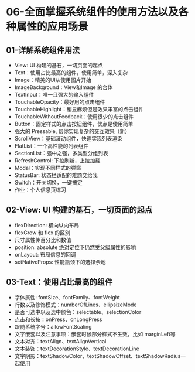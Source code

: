 # 06-全面掌握系统组件的使用方法以及各种属性的应用场景

## 01-详解系统组件用法

* View: UI 构建的基石，一切页面的起点
* Text：使用占比最高的组件，使用简单，深入复杂
* Image：精美的UI从使用图片开始
* ImageBackground：View和Image 的合体
* TextInput：唯一且强大的输入组件
* TouchableOpacity：最好用的点击组件
* TouchableHighlight：稍显麻烦但是效果丰富的点击组件
* TouchableWithoutFeedback：使用很少的点击组件
* Button：固定样式的点击按钮组件，优点是使用简单
* 强大的 Pressable, 帮你实现复杂的交互效果（新）
* ScrollView：基础滚动组件，快速实现列表渲染
* FlatList：一个高性能的列表组件
* SectionList：强中之强，多类型分组列表
* RefreshControl: 下拉刷新，上拉加载
* Modal：实现不同样式的弹窗
* StatusBar: 状态栏适配的难题交给我
* Switch：开关切换，一键搞定
* 作业：个人信息页练习

## 02-View: UI 构建的基石，一切页面的起点

* flexDirection: 横向纵向布局
* flexGrow 和 flex 的区别
* 尺寸属性传百分比和数值
* position: absolute 绝对定位下仍然受父级属性的影响
* onLayout: 布局信息的回调
* setNativeProps: 性能瓶颈下的选择余地

## 03-Text：使用占比最高的组件

* 字体属性: fontSize、fontFamily、fontWeight
* 行数以及修饰模式：numberOfLines、ellipsizeMode
* 是否可选中以及选中颜色：selectable、selectionColor
* 点击和长按：onPress、onLongPress
* 跟随系统字号：allowFontScaling
* 文字嵌套以及注意事项：嵌套时候部分样式不生效，比如 marginLeft等
* 文本对齐：textAlign、textAlignVertical
* 文本装饰：textDecorationStyle、textDecorationLine
* 文字阴影：textShadowColor、textShadowOffset、textShadowRadius一起使用


